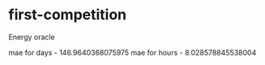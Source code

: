 # first-competition
Energy oracle

mae for days - 146.9640368075975
mae for hours - 8.028578845538004